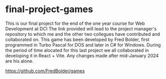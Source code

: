 # final-project-games

This is our final project for the end of the one year course for Web Development at DCI
The link provided will lead to the project manager's repository to which me and the other two collegues have contributed and collaborated on.
This game has been developed by Fred Bolder, first programmed in Turbo Pascal for DOS and later in C# for Windows. 
During the period of time alocated for this last project we all collaborated in developing it in React + Vite. 
Any changes made after mid-January 2024 are his alone.

https://github.com/FredBolder/games
